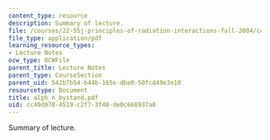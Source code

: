 ```yaml
---
content_type: resource
description: Summary of lecture.
file: /courses/22-55j-principles-of-radiation-interactions-fall-2004/cc49d9784519c2f73f48de0c668937a8_alph_n_bystand.pdf
file_type: application/pdf
learning_resource_types:
- Lecture Notes
ocw_type: OCWFile
parent_title: Lecture Notes
parent_type: CourseSection
parent_uid: 542b7b54-b44b-165e-dbe0-50fcd49e3e10
resourcetype: Document
title: alph_n_bystand.pdf
uid: cc49d978-4519-c2f7-3f48-de0c668937a8
---
```

Summary of lecture.

